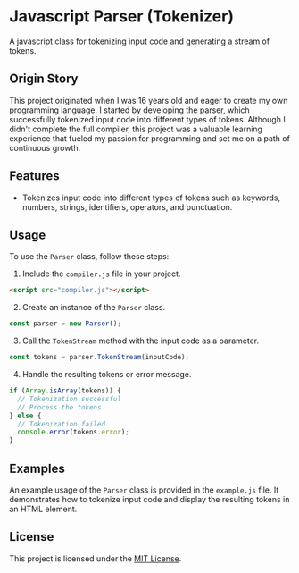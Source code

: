 # Javascript Parser (Tokenizer)

A javascript class for tokenizing input code and generating a stream of tokens.

## Origin Story
This project originated when I was 16 years old and eager to create my own programming language. I started by developing the parser, which successfully tokenized input code into different types of tokens. Although I didn't complete the full compiler, this project was a valuable learning experience that fueled my passion for programming and set me on a path of continuous growth.

## Features

- Tokenizes input code into different types of tokens such as keywords, numbers, strings, identifiers, operators, and punctuation.

## Usage

To use the `Parser` class, follow these steps:

1. Include the `compiler.js` file in your project.

```html
<script src="compiler.js"></script>
```

2. Create an instance of the `Parser` class.

```javascript
const parser = new Parser();
```

3. Call the `TokenStream` method with the input code as a parameter.

```javascript
const tokens = parser.TokenStream(inputCode);
```

4. Handle the resulting tokens or error message.

```javascript
if (Array.isArray(tokens)) {
  // Tokenization successful
  // Process the tokens
} else {
  // Tokenization failed
  console.error(tokens.error);
}
```

## Examples

An example usage of the `Parser` class is provided in the `example.js` file. It demonstrates how to tokenize input code and display the resulting tokens in an HTML element.

## License

This project is licensed under the [MIT License](LICENSE).